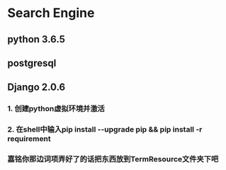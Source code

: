 # Search Engine
## python 3.6.5
## postgresql
## Django 2.0.6
### 1. 创建python虚拟环境并激活
### 2. 在shell中输入pip install --upgrade pip && pip install -r requirement 
### 嘉铭你那边词项弄好了的话把东西放到TermResource文件夹下吧 
